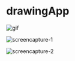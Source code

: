 # drawingApp

![gif](https://user-images.githubusercontent.com/104034022/219991748-5182e6b9-c3ae-44ef-9a2d-ff6f35f17dc5.gif)


![screencapture-1](https://user-images.githubusercontent.com/104034022/219991764-c480e1bc-aefc-4e21-8e34-2f352ceb8c55.png)


![screencapture-2](https://user-images.githubusercontent.com/104034022/219991773-5123ff24-422d-4ce0-86b8-00e6241bfcda.png)
